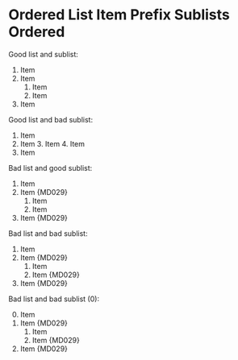 # Ordered List Item Prefix Sublists Ordered

Good list and sublist:

1. Item
2. Item
   1. Item
   2. Item
3. Item

Good list and bad sublist:

1. Item
2. Item
   3. Item
   4. Item
3. Item

Bad list and good sublist:

1. Item
4. Item {MD029}
   1. Item
   2. Item
5. Item {MD029}

Bad list and bad sublist:

1. Item
4. Item {MD029}
   1. Item
   3. Item {MD029}
5. Item {MD029}

Bad list and bad sublist (0):

0. Item
4. Item {MD029}
   1. Item
   3. Item {MD029}
5. Item {MD029}

<!-- markdownlint-configure-file {
  "ol-prefix": {
    "style": "ordered"
  }
} -->
